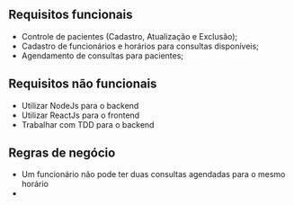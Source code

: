 ## Requisitos funcionais

- Controle de pacientes (Cadastro, Atualização e Exclusão);
- Cadastro de funcionários e horários para consultas disponíveis;
- Agendamento de consultas para pacientes;

## Requisitos não funcionais

- Utilizar NodeJs para o backend
- Utilizar ReactJs para o frontend
- Trabalhar com TDD para o backend

## Regras de negócio

- Um funcionário não pode ter duas consultas agendadas para o mesmo horário
-
